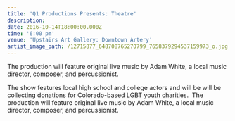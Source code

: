 ```yaml
---
title: 'Q1 Productions Presents: Theatre'
description:
date: 2016-10-14T18:00:00.000Z
time: '6:00 pm'
venue: 'Upstairs Art Gallery: Downtown Artery'
artist_image_path: /12715877_648708765270799_7658379294537159973_o.jpg
---
```



The production will feature original live music by Adam White, a local music director, composer, and percussionist.

The show features local high school and college actors and will be will be collecting donations for Colorado-based LGBT youth charities.&nbsp; The production will feature original live music by Adam White, a local music director, composer, and percussionist.